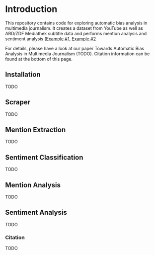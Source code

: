 # Introduction

This repository contains code for exploring automatic bias analysis in multimedia journalism. It creates a dataset from YouTube as well as ARD/ZDF Mediathek subtitle data and performs mention analysis and sentiment analysis ([Example #1](results/plots/mentions/party_mentions_zeromean.pdf), [Example #2](results/plots/sentiment/party_negative_zeromean.pdf)

For details, please have a look at our paper Towards Automatic Bias Analysis in Multimedia Journalism (TODO). Citation information can be found at the bottom of this page.

## Installation

TODO

## Scraper

TODO

## Mention Extraction

TODO

## Sentiment Classification

TODO

## Mention Analysis

TODO

## Sentiment Analysis 

TODO

### Citation

TODO
